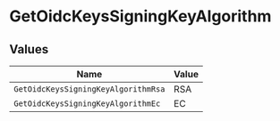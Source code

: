 # GetOidcKeysSigningKeyAlgorithm


## Values

| Name                                | Value                               |
| ----------------------------------- | ----------------------------------- |
| `GetOidcKeysSigningKeyAlgorithmRsa` | RSA                                 |
| `GetOidcKeysSigningKeyAlgorithmEc`  | EC                                  |